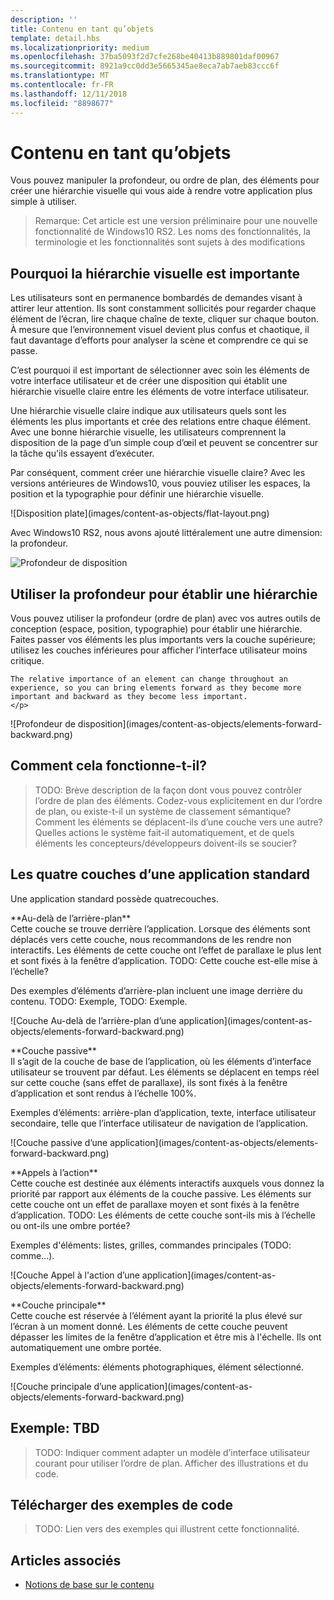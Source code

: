 ```yaml
---
description: ''
title: Contenu en tant qu’objets
template: detail.hbs
ms.localizationpriority: medium
ms.openlocfilehash: 37ba5093f2d7cfe268be40413b889801daf00967
ms.sourcegitcommit: 8921a9cc0dd3e5665345ae8eca7ab7aeb83ccc6f
ms.translationtype: MT
ms.contentlocale: fr-FR
ms.lasthandoff: 12/11/2018
ms.locfileid: "8898677"
---
```

# <a name="content-as-objects"></a>Contenu en tant qu’objets

 

Vous pouvez manipuler la profondeur, ou ordre de plan, des éléments pour créer une hiérarchie visuelle qui vous aide à rendre votre application plus simple à utiliser.  

> Remarque: Cet article est une version préliminaire pour une nouvelle fonctionnalité de Windows10 RS2. Les noms des fonctionnalités, la terminologie et les fonctionnalités sont sujets à des modifications 

## <a name="why-visual-hierarchy-is-important"></a>Pourquoi la hiérarchie visuelle est importante

Les utilisateurs sont en permanence bombardés de demandes visant à attirer leur attention. Ils sont constamment sollicités pour regarder chaque élément de l’écran, lire chaque chaîne de texte, cliquer sur chaque bouton. À mesure que l’environnement visuel devient plus confus et chaotique, il faut davantage d’efforts pour analyser la scène et comprendre ce qui se passe.  

C’est pourquoi il est important de sélectionner avec soin les éléments de votre interface utilisateur et de créer une disposition qui établit une hiérarchie visuelle claire entre les éléments de votre interface utilisateur. <!-- Every element is competing for the user's attention, and every time you add an element, you add a mental tax to the user. -->

Une hiérarchie visuelle claire indique aux utilisateurs quels sont les éléments les plus importants et crée des relations entre chaque élément. Avec une bonne hiérarchie visuelle, les utilisateurs comprennent la disposition de la page d’un simple coup d’œil et peuvent se concentrer sur la tâche qu'ils essayent d’exécuter. 

<p></p>


<div class="side-by-side">
<div class="side-by-side-content">
  <div class="side-by-side-content-left">
  <p>Par conséquent, comment créer une hiérarchie visuelle claire? Avec les versions antérieures de Windows10, vous pouviez utiliser les espaces, la position et la typographie pour définir une hiérarchie visuelle. </p>
  </div>
  <div class="side-by-side-content-right">
    ![Disposition plate](images/content-as-objects/flat-layout.png)
    
  </div>
</div>
</div>

Avec Windows10 RS2, nous avons ajouté littéralement une autre dimension: la profondeur. 

![Profondeur de disposition](images/content-as-objects/depth-in-layout2.png)


## <a name="use-depth-to-establish-a-hierarchy"></a>Utiliser la profondeur pour établir une hiérarchie 

<p></p>

<div class="side-by-side">
<div class="side-by-side-content">
  <div class="side-by-side-content-left">
     <p>Vous pouvez utiliser la profondeur (ordre de plan) avec vos autres outils de conception (espace, position, typographie) pour établir une hiérarchie. Faites passer vos éléments les plus importants vers la couche supérieure; utilisez les couches inférieures pour afficher l’interface utilisateur moins critique. 

    The relative importance of an element can change throughout an experience, so you can bring elements forward as they become more important and backward as they become less important. 
    </p>
  </div>
  <div class="side-by-side-content-right">
    ![Profondeur de disposition](images/content-as-objects/elements-forward-backward.png) 
    
  </div>
</div>
</div>

## <a name="how-does-it-work"></a>Comment cela fonctionne-t-il?
> TODO: Brève description de la façon dont vous pouvez contrôler l’ordre de plan des éléments. Codez-vous explicitement en dur l’ordre de plan, ou existe-t-il un système de classement sémantique? Comment les éléments se déplacent-ils d’une couche vers une autre? Quelles actions le système fait-il automatiquement, et de quels éléments les concepteurs/développeurs doivent-ils se soucier? 

## <a name="the-four-layers-of-a-typical-app-layers"></a>Les quatre couches d’une application standard

<p>Une application standard possède quatrecouches.</p>
<p></p>

<div class="side-by-side">
<div class="side-by-side-content">
  <div class="side-by-side-content-left">
  **Au-delà de l’arrière-plan** <br/>
Cette couche se trouve derrière l’application.  Lorsque des éléments sont déplacés vers cette couche, nous recommandons de les rendre non interactifs. Les éléments de cette couche ont l’effet de parallaxe le plus lent et sont fixés à la fenêtre d’application. TODO: Cette couche est-elle mise à l’échelle? 

<p>Des exemples d’éléments d’arrière-plan incluent une image derrière du contenu. TODO: Exemple, TODO: Exemple.</p>
  </div>
  <div class="side-by-side-content-right">
    ![Couche Au-delà de l’arrière-plan d’une application](images/content-as-objects/elements-forward-backward.png)
    
  </div>
</div>
</div>

<p></p>

<div class="side-by-side">
<div class="side-by-side-content">
  <div class="side-by-side-content-left">
  **Couche passive** <br/>
Il s’agit de la couche de base de l’application, où les éléments d’interface utilisateur se trouvent par défaut.  Les éléments se déplacent en temps réel sur cette couche (sans effet de parallaxe), ils sont fixés à la fenêtre d’application et sont rendus à l’échelle 100%. 

<p>Exemples d’éléments: arrière-plan d’application, texte, interface utilisateur secondaire, telle que l’interface utilisateur de navigation de l’application.</p>
  </div>
  <div class="side-by-side-content-right">
    ![Couche passive d’une application](images/content-as-objects/elements-forward-backward.png)
    
  </div>
</div>
</div>

<p></p>

<div class="side-by-side">
<div class="side-by-side-content">
  <div class="side-by-side-content-left">
  **Appels à l’action** <br/>
Cette couche est destinée aux éléments interactifs auxquels vous donnez la priorité par rapport aux éléments de la couche passive. Les éléments sur cette couche ont un effet de parallaxe moyen et sont fixés à la fenêtre d’application. TODO: Les éléments de cette couche sont-ils mis à l’échelle ou ont-ils une ombre portée?

<p>Exemples d'éléments: listes, grilles, commandes principales (TODO: comme...).</p> 
  </div>
  <div class="side-by-side-content-right">
    ![Couche Appel à l'action d’une application](images/content-as-objects/elements-forward-backward.png)
    
  </div>
</div>
</div>

<p></p>
<div class="side-by-side">
<div class="side-by-side-content">
  <div class="side-by-side-content-left">
  **Couche principale** <br/>
Cette couche est réservée à l’élément ayant la priorité la plus élevé sur l’écran à un moment donné.  Les éléments de cette couche peuvent dépasser les limites de la fenêtre d’application et être mis à l'échelle. Ils ont automatiquement une ombre portée.

<p>Exemples d’éléments: éléments photographiques, élément sélectionné.</p>  
  </div>
  <div class="side-by-side-content-right">
    ![Couche principale d’une application](images/content-as-objects/elements-forward-backward.png)
    
  </div>
</div>
</div>



<!--
Depth is meaningful; it establishes visual and interactive hierarchy for users to efficiently complete tasks. Depth orients users in our system. 
-->

## <a name="example-tbd"></a>Exemple: TBD
> TODO: Indiquer comment adapter un modèle d’interface utilisateur courant pour utiliser l’ordre de plan. Afficher des illustrations et du code. 

## <a name="download-the-code-samples"></a>Télécharger des exemples de code
>TODO: Lien vers des exemples qui illustrent cette fonctionnalité. 


## <a name="related-articles"></a>Articles associés
* [Notions de base sur le contenu](../basics/content-basics.md)

